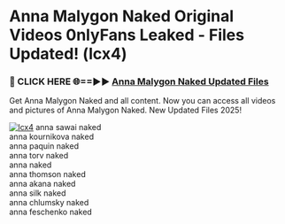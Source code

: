 # Anna Malygon Naked Original Videos 0nlyFans Leaked - Files Updated! (lcx4)

<h3>🔴 CLICK HERE 🌐==►► <a href="https://tinyurl.com/up5wt9bj" rel="nofollow">Anna Malygon Naked Updated Files</a></h3>

Get Anna Malygon Naked and all content. Now you can access all videos and pictures of Anna Malygon Naked. New Updated Files 2025!

[![lcx4](https://i.imgur.com/ABiUzMV.gif)](https://tinyurl.com/up5wt9bj)
anna sawai naked<br>
anna kournikova naked<br>
anna paquin naked<br>
anna torv naked<br>
anna naked<br>
anna thomson naked<br>
anna akana naked<br>
anna silk naked<br>
anna chlumsky naked<br>
anna feschenko naked